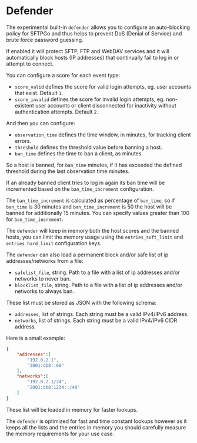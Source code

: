 # Defender

The experimental built-in `defender` allows you to configure an auto-blocking policy for SFTPGo and thus helps to prevent DoS (Denial of Service) and brute force password guessing.

If enabled it will protect SFTP, FTP and WebDAV services and it will automatically block hosts (IP addresses) that continually fail to log in or attempt to connect.

You can configure a score for each event type:

- `score_valid` defines the score for valid login attempts, eg. user accounts that exist. Default `1`.
- `score_invalid` defines the score for invalid login attempts, eg. non-existent user accounts or client disconnected for inactivity without authentication attempts. Default `2`.

And then you can configure:

- `observation_time` defines the time window, in minutes, for tracking client errors.
- `threshold` defines the threshold value before banning a host.
- `ban_time` defines the time to ban a client, as minutes

So a host is banned, for `ban_time` minutes, if it has exceeded the defined threshold during the last observation time minutes.

If an already banned client tries to log in again its ban time will be incremented based on the `ban_time_increment` configuration.

The `ban_time_increment` is calculated as percentage of `ban_time`, so if `ban_time` is 30 minutes and `ban_time_increment` is 50 the host will be banned for additionally 15 minutes. You can specify values greater than 100 for `ban_time_increment`.

The `defender` will keep in memory both the host scores and the banned hosts, you can limit the memory usage using the `entries_soft_limit` and `entries_hard_limit` configuration keys.

The `defender` can also load a permanent block and/or safe list of ip addresses/networks from a file:

- `safelist_file`, string. Path to a file with a list of ip addresses and/or networks to never ban.
- `blocklist_file`, string. Path to a file with a list of ip addresses and/or networks to always ban.

These list must be stored as JSON with the following schema:

- `addresses`, list of strings. Each string must be a valid IPv4/IPv6 address.
- `networks`, list of strings. Each string must be a valid IPv4/IPv6 CIDR address.

Here is a small example:

```json
{
    "addresses":[
        "192.0.2.1",
        "2001:db8::68"
    ],
    "networks":[
        "192.0.2.1/24",
        "2001:db8:1234::/48"
    ]
}
```

These list will be loaded in memory for faster lookups.

The `defender` is optimized for fast and time constant lookups however as it keeps all the lists and the entries in memory you should carefully measure the memory requirements for your use case.
